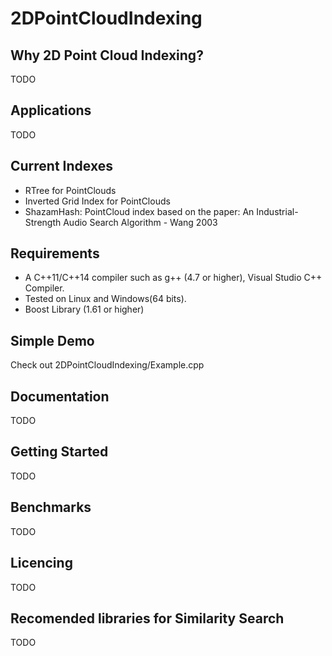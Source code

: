 # 2DPointCloudIndexing

## Why 2D Point Cloud Indexing?
TODO

## Applications
TODO

## Current Indexes
* RTree for PointClouds
* Inverted Grid Index for PointClouds
* ShazamHash: PointCloud index based on the paper: An Industrial-Strength Audio Search Algorithm - Wang 2003

## Requirements
* A C++11/C++14 compiler such as g++ (4.7 or higher), Visual Studio C++ Compiler.
* Tested on Linux and Windows(64 bits).
* Boost Library (1.61 or higher)

## Simple Demo
Check out 2DPointCloudIndexing/Example.cpp

## Documentation
TODO

## Getting Started
TODO

## Benchmarks
TODO

## Licencing
TODO

## Recomended libraries for Similarity Search
TODO
